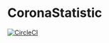 # CoronaStatistic
[![CircleCI](https://circleci.com/gh/chehuy97/CoronaStatistic.svg?style=shield)](https://app.circleci.com/pipelines/github/chehuy97/CoronaStatistic)
